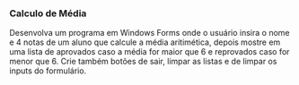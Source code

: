 ### Calculo de Média

Desenvolva um programa em Windows Forms onde o usuário insira o nome e 4 notas de um aluno que calcule a média aritimética, depois mostre em uma lista de aprovados caso a média for maior que 6 e reprovados caso for menor que 6. Crie também botões de sair, limpar as listas e de limpar os inputs do formulário.

